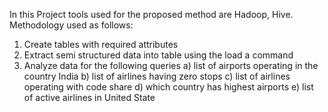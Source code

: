 In this Project tools used for the proposed method are Hadoop, Hive. Methodology used as
follows:
1. Create tables with required attributes
2. Extract semi structured data into table using the load a command
3. Analyze data for the following queries
    a) list of airports operating in the country India
    b) list of airlines having zero stops
    c) list of airlines operating with code share
    d) which country has highest airports
    e) list of active airlines in United State
